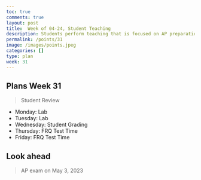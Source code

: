 ```yaml
---
toc: true
comments: true
layout: post
title:  Week of 04-24, Student Teaching
description: Students perform teaching that is focused on AP preparation
permalink: /points/31
image: /images/points.jpeg
categories: []
type: plan
week: 31
---
```


## Plans Week 31
> Student Review
- Monday: Lab
- Tuesday: Lab
- Wednesday: Student Grading
- Thursday: FRQ Test Time
- Friday: FRQ Test Time

## Look ahead
> AP exam on May 3, 2023